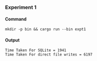 
### Experiment 1
#### Command
```
mkdir -p bin && cargo run --bin expt1
```

#### Output
```
Time Taken For SQLite = 1941
Time Taken For direct file writes = 6197
```

